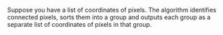 Suppose you have a list of coordinates of pixels. The algorithm identifies connected pixels, sorts them into a group and outputs each group as a separate list of coordinates of pixels in that group.

